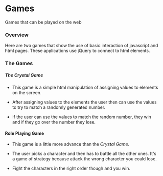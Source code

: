 # Games

Games that can be played on the web

### Overview 

Here are two games that show the use of basic interaction of javascript and html pages. These applications use jQuery to connect to html elements.

### The Games

##### The Crystal Game

* This game is a simple html manipulation of assigning values to elements on the screen. 

* After assigning values to the elements the user then can use the values to try to match a randomly generated number.

* If the user can use the values to match the random number, they win and if they go over the number they lose.

#### Role Playing Game

* This game is a little more advance than the _Crystal Game_.

* The user picks a character and then has to battle all the other ones. It's a game of strategy because attack the wrong character you could lose.

* Fight the characters in the right order though and you win.
